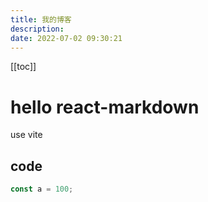 ```yaml
---
title: 我的博客
description:
date: 2022-07-02 09:30:21
---
```


<!-- test -->

[[toc]]

# hello react-markdown

use vite

## code

```js
const a = 100;
```
